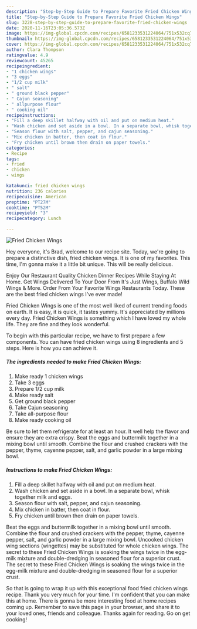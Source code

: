 ```yaml
---
description: "Step-by-Step Guide to Prepare Favorite Fried Chicken Wings"
title: "Step-by-Step Guide to Prepare Favorite Fried Chicken Wings"
slug: 3228-step-by-step-guide-to-prepare-favorite-fried-chicken-wings
date: 2020-11-16T23:05:36.573Z
image: https://img-global.cpcdn.com/recipes/6581233531224064/751x532cq70/fried-chicken-wings-recipe-main-photo.jpg
thumbnail: https://img-global.cpcdn.com/recipes/6581233531224064/751x532cq70/fried-chicken-wings-recipe-main-photo.jpg
cover: https://img-global.cpcdn.com/recipes/6581233531224064/751x532cq70/fried-chicken-wings-recipe-main-photo.jpg
author: Clara Thompson
ratingvalue: 4.9
reviewcount: 45265
recipeingredient:
- "1 chicken wings"
- "3 eggs"
- "1/2 cup milk"
- " salt"
- " ground black pepper"
- " Cajun seasoning"
- " allpurpose flour"
- " cooking oil"
recipeinstructions:
- "Fill a deep skillet halfway with oil and put on medium heat."
- "Wash chicken and set aside in a bowl. In a separate bowl, whisk together milk and eggs."
- "Season flour with salt, pepper, and cajun seasoning."
- "Mix chicken in batter, then coat in flour."
- "Fry chicken until brown then drain on paper towels."
categories:
- Recipe
tags:
- fried
- chicken
- wings

katakunci: fried chicken wings 
nutrition: 236 calories
recipecuisine: American
preptime: "PT27M"
cooktime: "PT52M"
recipeyield: "3"
recipecategory: Lunch

---
```



![Fried Chicken Wings](https://img-global.cpcdn.com/recipes/6581233531224064/751x532cq70/fried-chicken-wings-recipe-main-photo.jpg)

Hey everyone, it's Brad, welcome to our recipe site. Today, we're going to prepare a distinctive dish, fried chicken wings. It is one of my favorites. This time, I'm gonna make it a little bit unique. This will be really delicious.

Enjoy Our Restaurant Quality Chicken Dinner Recipes While Staying At Home. Get Wings Delivered To Your Door From It&#39;s Just Wings, Buffalo Wild Wings &amp; More. Order From Your Favorite Wings Restaurants Today. These are the best fried chicken wings I&#39;ve ever made!

Fried Chicken Wings is one of the most well liked of current trending foods on earth. It is easy, it is quick, it tastes yummy. It's appreciated by millions every day. Fried Chicken Wings is something which I have loved my whole life. They are fine and they look wonderful.


To begin with this particular recipe, we have to first prepare a few components. You can have fried chicken wings using 8 ingredients and 5 steps. Here is how you can achieve it.

<!--inarticleads1-->

##### The ingredients needed to make Fried Chicken Wings:

1. Make ready 1 chicken wings
1. Take 3 eggs
1. Prepare 1/2 cup milk
1. Make ready  salt
1. Get  ground black pepper
1. Take  Cajun seasoning
1. Take  all-purpose flour
1. Make ready  cooking oil


Be sure to let them refrigerate for at least an hour. It well help the flavor and ensure they are extra crispy. Beat the eggs and buttermilk together in a mixing bowl until smooth. Combine the flour and crushed crackers with the pepper, thyme, cayenne pepper, salt, and garlic powder in a large mixing bowl. 

<!--inarticleads2-->

##### Instructions to make Fried Chicken Wings:

1. Fill a deep skillet halfway with oil and put on medium heat.
1. Wash chicken and set aside in a bowl. In a separate bowl, whisk together milk and eggs.
1. Season flour with salt, pepper, and cajun seasoning.
1. Mix chicken in batter, then coat in flour.
1. Fry chicken until brown then drain on paper towels.


Beat the eggs and buttermilk together in a mixing bowl until smooth. Combine the flour and crushed crackers with the pepper, thyme, cayenne pepper, salt, and garlic powder in a large mixing bowl. Uncooked chicken wing sections (wingettes) may be substituted for whole chicken wings. The secret to these Fried Chicken Wings is soaking the wings twice in the egg-milk mixture and double-dredging in seasoned flour for a superior crust. The secret to these Fried Chicken Wings is soaking the wings twice in the egg-milk mixture and double-dredging in seasoned flour for a superior crust. 

So that is going to wrap it up with this exceptional food fried chicken wings recipe. Thank you very much for your time. I'm confident that you can make this at home. There is gonna be more interesting food at home recipes coming up. Remember to save this page in your browser, and share it to your loved ones, friends and colleague. Thanks again for reading. Go on get cooking!
